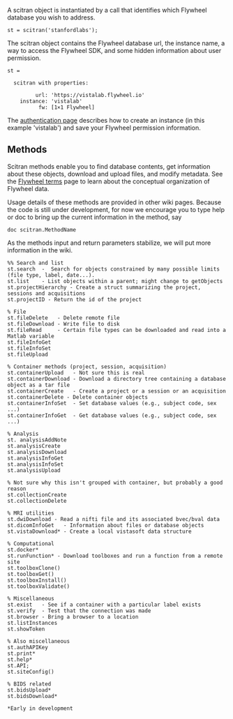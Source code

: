 
A scitran object is instantiated by a call that identifies which Flywheel database you wish to address. 
```
st = scitran('stanfordlabs');
```

The scitran object contains the Flywheel database url, the instance name, a way to access the Flywheel SDK, and some hidden information about user permission.
```
st = 

  scitran with properties:

         url: 'https://vistalab.flywheel.io'
    instance: 'vistalab'
          fw: [1×1 Flywheel]
```
The [authentication page](Authorization) describes how to create an instance (in this example 'vistalab') and save your Flywheel permission information.

## Methods
Scitran methods enable you to find database contents, get information about these objects, download and upload files, and modify metadata. See the [Flywheel terms](Flywheel-terms) page to learn about the conceptual organization of Flywheel data.

Usage details of these methods are provided in other wiki pages.   Because the code is still under development, for now we encourage you to type help or doc to bring up the current information in the method, say

    doc scitran.MethodName

As the methods input and return parameters stabilize, we will put more information in the wiki.  

```
%% Search and list
st.search  -  Search for objects constrained by many possible limits (file type, label, date...).
st.list    - List objects within a parent; might change to getObjects
st.projectHierarchy - Create a struct summarizing the project, sessions and acquisitions
st.projectID - Return the id of the project

% File
st.fileDelete   - Delete remote file
st.fileDownload - Write file to disk
st.fileRead     - Certain file types can be downloaded and read into a Matlab variable  
st.fileInfoGet
st.fileInfoSet
st.fileUpload

% Container methods (project, session, acquisition)
st.containerUpload   - Not sure this is real
st.containerDownload - Download a directory tree containing a database object as a tar file
st.containerCreate   - Create a project or a session or an acquisition
st.containerDelete - Delete container objects
st.containerInfoSet  - Set database values (e.g., subject code, sex ...)
st.containerInfoGet  - Get database values (e.g., subject code, sex ...)

% Analysis
st. analysisAddNote
st.analysisCreate
st.analysisDownload
st.analysisInfoGet
st.analysisInfoSet
st.analysisUpload

% Not sure why this isn't grouped with container, but probably a good reason
st.collectionCreate
st.collectionDelete

% MRI utilities
st.dwiDownload - Read a nifti file and its associated bvec/bval data
st.dicomInfoGet   - Information about files or database objects
st.vistaDownload* - Create a local vistasoft data structure

% Computational
st.docker*
st.runFunction* - Download toolboxes and run a function from a remote site
st.toolboxClone()
st.toolboxGet()
st.toolboxInstall()
st.toolboxValidate()

% Miscellaneous
st.exist   - See if a container with a particular label exists
st.verify  - Test that the connection was made
st.browser - Bring a browser to a location
st.listInstances
st.showToken

% Also miscellaneous 
st.authAPIKey
st.print*
st.help*
st.API;
st.siteConfig()

% BIDS related
st.bidsUpload*
st.bidsDownload*

*Early in development
```





